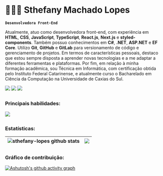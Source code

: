 # 👩🏻‍💻 Sthefany Machado Lopes

**`Desenvolvedora Front-End`**

Atualmente, atuo como desenvolvedora front-end, com experiência em **HTML**, **CSS**, **JavaScript**, **TypeScript**, **React.js**, **Next.js** e **styled-components**. Também possuo conhecimentos em **C#**, **.NET**, **ASP.NET** e **EF Core**. Utilizo **Git**, **GitHub** e **GitLab** para versionamento de código e gerenciamento de projetos. Em termos de características pessoais, destaco que estou sempre disposta a aprender novas tecnologias e a me adaptar a diferentes ferramentas e plataformas. Por fim, em relação à minha formação acadêmica, sou Técnica em Informática, com certificação obtida pelo Instituto Federal Catarinense, e atualmente curso o Bacharelado em Ciência da Computação na Universidade de Caxias do Sul.

<a href="https://www.linkedin.com/in/sthefany-lopes/" target="_blank"><img src="https://img.shields.io/badge/-LinkedIn-%230077B5?style=for-the-badge&logo=linkedin&logoColor=white" target="_blank"></a>
<a href = "mailto:sthefanymlopes@gmail.com"><img src="https://img.shields.io/badge/-Gmail-%23333?style=for-the-badge&logo=gmail&logoColor=%23EA4335" target="_blank"></a>
<a href="https://instagram.com/sthefanylopess_" target="_blank"><img src="https://img.shields.io/badge/-Instagram-%23E4405F?style=for-the-badge&logo=instagram&logoColor=white" target="_blank"></a>

##

### Principais habilidades:          

<a href="https://skillicons.dev">
  <img src="https://skillicons.dev/icons?i=html,css,js,ts,react,nextjs,styledcomponents,cs,dotnet,c,git,github,gitlab,vscode,visualstudio" />
</a>

##

### Estatísticas:
| <img align="center" src="https://github-readme-stats.vercel.app/api?username=sthefany-lopes&show_icons=true&count_private=true&hide_border=true&title_color=000000&icon_color=0077B5&text_color=000000&bg_color=ffffff" alt="sthefany-lopes github stats"/> | <img align="center" src="https://github-readme-stats.vercel.app/api/top-langs/?username=sthefany-lopes&layout=compact&hide_border=true&title_color=000000&text_color=000000&bg_color=ffffff" /> |
| ------------- | ------------- |

##

### Gráfico de contribuição:
[![Ashutosh's github activity graph](https://github-readme-activity-graph.vercel.app/graph?username=sthefany-lopes&theme=default&bg_color=ffffff&color=000000&line=E4405F&point=000000&hide_border=true&hide_title=true)](https://github.com/ashutosh00710/github-readme-activity-graph)
